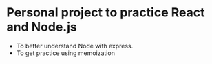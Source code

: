 # Personal project to practice React and Node.js
* To better understand Node with express.
* To get practice using memoization



